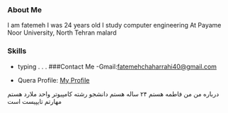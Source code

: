 ### About Me
I am fatemeh  I was 24 years old I study computer engineering At Payame Noor University, North Tehran malard
### Skills
 + typing
.
.
.
###Contact Me
-Gmail:fatemehchaharrahi40@gmail.com
- Quera Profile: <a href="https://quera.ir/profile/fatemehchaharrahi40">My Profile</a>

درباره من
من فاطمه هستم ۲۴ ساله هستم دانشجو رشته کامپیوتر واحد ملارد هستم مهارتم تایپیست است
